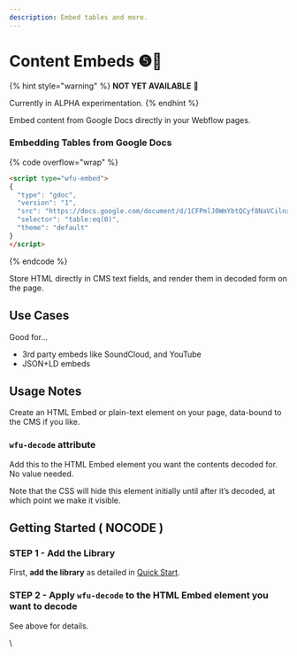 ```yaml
---
description: Embed tables and more.
---
```


# Content Embeds ❺🧪

{% hint style="warning" %}
**NOT YET AVAILABLE** 🧪

Currently in ALPHA experimentation.&#x20;
{% endhint %}

Embed content from Google Docs directly in your Webflow pages.

### Embedding Tables from Google Docs

{% code overflow="wrap" %}
```html
<script type="wfu-embed">
{
  "type": "gdoc",
  "version": "1",
  "src": "https://docs.google.com/document/d/1CFPmlJ0WmYbtQCyf8NaVCilnxfc0ah9wpm4XpE2b4zo/edit",
  "selector": "table:eq(0)",
  "theme": "default"
}
</script>
```
{% endcode %}



Store HTML directly in CMS text fields, and render them in decoded form on the page.

## Use Cases&#x20;

Good for…

* 3rd party embeds like SoundCloud, and YouTube
* JSON+LD embeds

## Usage Notes <a href="#usage-notes" id="usage-notes"></a>

Create an HTML Embed or plain-text element on your page, data-bound to the CMS if you like.

### `wfu-decode` attribute <a href="#wfu-decode-attribute" id="wfu-decode-attribute"></a>

Add this to the HTML Embed element you want the contents decoded for. No value needed.

Note that the CSS will hide this element initially until after it’s decoded, at which point we make it visible.

## Getting Started ( NOCODE ) <a href="#getting-started-nocode" id="getting-started-nocode"></a>

### STEP 1 - Add the Library <a href="#step-1---add-the-library" id="step-1---add-the-library"></a>

First, **add the library** as detailed in [Quick Start](quick-start.md).&#x20;

### STEP 2 - Apply `wfu-decode` to the HTML Embed element you want to decode <a href="#step-2---apply-wfu-decode-to-the-html-embed-element-you-want-to-decode" id="step-2---apply-wfu-decode-to-the-html-embed-element-you-want-to-decode"></a>

See above for details.

\
